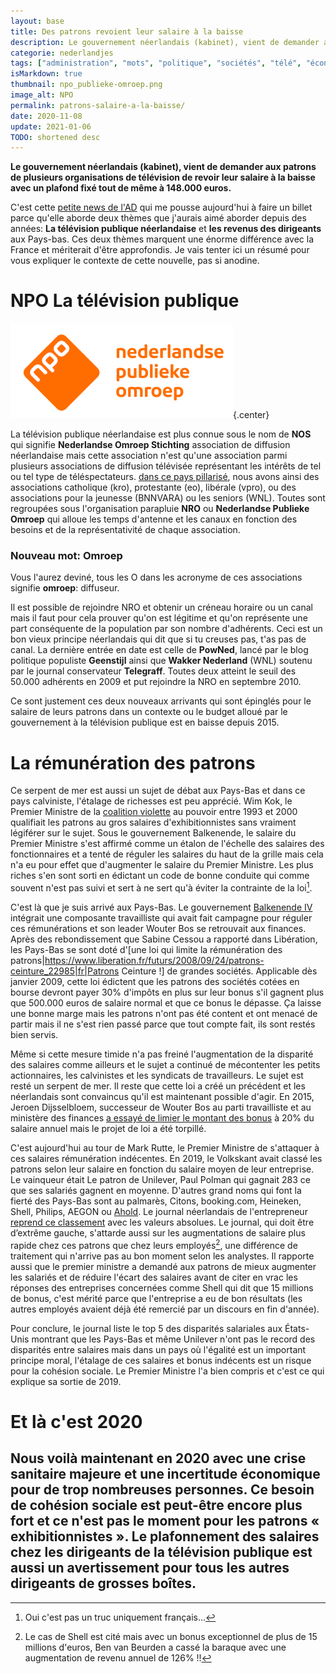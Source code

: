 ```yaml
---
layout: base
title: Des patrons revoient leur salaire à la baisse
description: Le gouvernement néerlandais (kabinet), vient de demander aux patrons de plusieurs organisations de télévision de revoir leur salaire à la baisse avec un pla
categorie: nederlandjes
tags: ["administration", "mots", "politique", "sociétés", "télé", "économie"]
isMarkdown: true
thumbnail: npo_publieke-omroep.png
image_alt: NPO 
permalink: patrons-salaire-a-la-baisse/
date: 2020-11-08
update: 2021-01-06
TODO: shortened desc
---
```


**Le gouvernement néerlandais (kabinet), vient de demander aux patrons de plusieurs organisations de télévision de revoir leur salaire à la baisse avec un plafond fixé tout de même à 148.000 euros.**

C'est cette [petite news de l'AD](https://www.ad.nl/politiek/kabinet-wnl-en-powned-bazen-moeten-salaris-inleveren~a95ee321) qui me pousse aujourd'hui à faire un billet parce qu'elle aborde deux thèmes que j'aurais aimé aborder depuis des années: **La télévision publique néerlandaise** et **les revenus des dirigeants** aux Pays-bas. Ces deux thèmes marquent une énorme différence avec la France et mériterait d'être approfondis. Je vais tenter ici un résumé pour vous expliquer le contexte de cette nouvelle, pas si anodine.

# NPO La télévision publique

![NPO ](npo_publieke-omroep.png){.center}

La télévision publique néerlandaise est plus connue sous le nom de **NOS** qui signifie **Nederlandse Omroep Stichting** association de diffusion néerlandaise mais cette association n'est qu'une association parmi plusieurs associations de diffusion télévisée représentant les intérêts de tel ou tel type de téléspectateurs. [dans ce pays pillarisé](/nouveau-mot-verzuiling), nous avons ainsi des associations catholique (kro), protestante (eo), libérale (vpro), ou des associations pour la  jeunesse (BNNVARA) ou les seniors (WNL). Toutes sont regroupées sous l'organisation parapluie **NRO** ou **Nederlandse Publieke Omroep** qui alloue les temps d'antenne et les canaux en fonction des besoins et de la représentativité de chaque association. 

### Nouveau mot: Omroep
Vous l'aurez deviné, tous les O dans les acronyme de ces associations signifie **omroep**: diffuseur. 

Il est possible de rejoindre NRO et obtenir un créneau horaire ou un canal mais il faut pour cela prouver qu'on est légitime et qu'on représente une part conséquente de la population par son nombre d'adhérents. Ceci est un bon vieux principe néerlandais qui dit que si tu creuses pas, t'as pas de canal. La dernière entrée en date est celle de **PowNed**, lancé par le blog politique populiste **Geenstijl** ainsi que **Wakker Nederland** (WNL) soutenu par le journal conservateur **Telegraff**. Toutes deux atteint le seuil des 50.000 adhérents en 2009 et put rejoindre la NRO en septembre 2010.

Ce sont justement ces deux nouveaux arrivants qui sont épinglés pour le salaire de leurs patrons dans un contexte ou le budget alloué par le gouvernement à la télévision publique est en baisse depuis 2015.

# La rémunération des patrons

Ce serpent de mer est aussi un sujet de débat aux Pays-Bas et dans ce pays calviniste, l'étalage de richesses est peu apprécié. Wim Kok, le Premier Ministre de la [coalition violette](/apres-le-orange-le-violet) au pouvoir entre 1993 et 2000 qualifiait les patrons au gros salaires d'exhibitionnistes sans vraiment légiférer sur le sujet. Sous le gouvernement Balkenende, le salaire du Premier Ministre s'est affirmé comme un étalon de l'échelle des salaires des fonctionnaires et a tenté de réguler les salaires du haut de la grille mais cela n'a eu pour effet que d'augmenter le salaire du Premier Ministre. Les plus riches s'en sont sorti en édictant un code de bonne conduite qui comme souvent n'est pas suivi et sert à ne sert qu'à éviter la contrainte de la loi[^1].

C'est là que je suis arrivé aux Pays-Bas. Le gouvernement [Balkenende IV](/nieuw-kabinet-balkenende-iv) intégrait une composante travailliste qui avait fait campagne pour réguler ces rémunérations et son leader Wouter Bos se retrouvait aux finances. Après des rebondissement que Sabine Cessou a rapporté dans Libération, les Pays-Bas se sont doté d'[une loi qui limite la rémunération des patrons|https://www.liberation.fr/futurs/2008/09/24/patrons-ceinture_22985|fr|Patrons Ceinture !] de grandes sociétés. Applicable dès janvier 2009, cette loi édictent que les patrons des sociétés cotées en bourse devront payer 30% d'impôts en plus sur leur bonus s'il gagnent plus que 500.000 euros de salaire normal et que ce bonus le dépasse. Ça laisse une bonne marge mais les patrons n'ont pas été content et ont menacé de partir mais il ne s'est rien passé parce que tout compte fait, ils sont restés bien servis.

Même si cette mesure timide n'a pas freiné l'augmentation de la disparité des salaires comme ailleurs et le sujet a continué de mécontenter les petits actionnaires, les calvinistes et les syndicats de travailleurs. Le sujet est resté un serpent de mer. Il reste que cette loi a créé un précédent et les néerlandais sont convaincus qu'il est maintenant possible d'agir. En 2015, Jeroen Dijsselbloem, successeur de Wouter Bos au parti travailliste et au ministère des finances [a essayé de limier le montant des bonus](https://www.lesechos.fr/2015/01/le-projet-de-plafonnement-neerlandais-reporte-sine-die-191489) à 20% du salaire annuel mais le projet de loi a été torpillé.

C'est aujourd'hui au tour de Mark Rutte, le Premier Ministre de s'attaquer à ces salaires rémunération indécentes. En 2019, le Volkskant avait classé les patrons selon leur salaire en fonction du salaire moyen de leur entreprise. Le vainqueur était Le patron de Unilever, Paul Polman qui gagnait 283 ce que ses salariés gagnent en moyenne. D'autres grand noms qui font la fierté des Pays-Bas sont au palmarès, Citons, booking.com, Heineken, Shell, Philips, AEGON ou [Ahold](/albert-hein-et-compagnie). Le journal néerlandais de l'entrepreneur [reprend ce classement](https://www.deondernemer.nl/personeel/salaris/topsalarissen-rij-topman-unilever-283-keer-gemiddelde-werknemer~1097665) avec les valeurs absolues. Le journal, qui doit être d’extrême gauche, s'attarde aussi sur les augmentations de salaire plus rapide chez ces patrons que chez leurs employés[^2], une différence de traitement qui n'arrive pas au bon moment selon les analystes. Il rapporte aussi que le premier ministre a demandé aux patrons de mieux augmenter les salariés et de réduire l'écart des salaires avant de citer en vrac les réponses des entreprises concernées comme Shell qui dit que 15 millions de bonus, c'est mérité parce que l'entreprise a eu de bon résultats (les autres employés avaient déjà été remercié par un discours en fin d'année). 

Pour conclure, le journal liste le top 5 des disparités salariales aux États-Unis montrant que les Pays-Bas et même Unilever n'ont pas le record des disparités entre salaires mais dans un pays où l'égalité est un important principe moral, l'étalage de ces salaires et bonus indécents est un risque pour la cohésion sociale. Le Premier Ministre l'a bien compris et c'est ce qui explique sa sortie de 2019. 

# Et là c'est 2020
Nous voilà maintenant en 2020 avec une crise sanitaire majeure et une incertitude économique pour de trop nombreuses personnes. Ce besoin de cohésion sociale est peut-être encore plus fort et ce n'est pas le moment pour les patrons « exhibitionnistes ». Le plafonnement des salaires chez les dirigeants de la télévision publique est aussi un avertissement pour tous les autres dirigeants de grosses boîtes.
---
[^1]: Oui c'est pas un truc uniquement français…
[^2]: Le cas de Shell est cité mais avec un bonus exceptionnel de plus de 15 millions d'euros, Ben van Beurden a cassé la baraque avec une augmentation de revenu annuel de 126% !!
<!-- post notes:
Pays-Bas
http://www.liberation.fr/economie/2007/04/20/les-pays-bas-deprimes-par-les-salaires-des-patrons_90888 
http://www.liberation.fr/economie/2008/03/18/le-gouvernement-neerlandais-va-limiter-les-revenus-des-patrons_67538 
http://www.liberation.fr/economie/2008/09/24/patrons-ceinture_22985 
bonus 2015 : non
http://www.lesechos.fr/journal20150106/lec2_finance_et_marches/0204054867686-le-projet-de-plafonnement-neerlandais-reporte-sine-die-1080512.php 
France: 
http://www.lefigaro.fr/societes/2010/12/14/04015-20101214ARTFIG00420-les-patrons-du-cac-40-ont-ete-payes-14-de-moins-en-2009.php 
http://www.lefigaro.fr/societes/2011/04/26/04015-20110426ARTFIG00314-hausse-de-23-des-salaires-des-patrons-du-cac-40.php % en + 24% en 2010
http://www.20minutes.fr/economie/879690-20120214-remuneration-totale-patrons-cac-40-augmente-34-2010 
http://www.lemonde.fr/economie/article/2014/05/31/cac-40-les-salaires-des-patrons-en-hausse-de-3-les-resultats-en-baisse-de-40_4429620_3234.html +3% en 2013 

débat
http://www.alternatives-economiques.fr/faut-il-limiter-le-salaire-des-patrons_fr_art_1156_59600.html
http://www.20minutes.fr/economie/943641-20120530-apres-public-faut-il-plafonner-salaires-pdg-prive
http://www.salairemaximum.net/Le-revenu-maximal-une-necessite_a262.html 
http://www.lemonde.fr/economie/article/2013/03/06/remunerations-abusives-tour-d-horizon-des-lois-europeennes_1843229_3234.html 
mars 2013
http://www.challenges.fr/economie/20130321.CHA7514/une-loi-pour-limiter-les-salaires-des-grands-patrons-avant-l-ete.html
http://www.franceinfo.fr/actu/economie/article/une-loi-pour-limiter-les-salaires-des-patrons-du-prive-238969
mai 2013 mais c'est non 
http://www.lemonde.fr/economie/article/2013/11/23/referendum-en-suisse-sur-le-salaire-des-chefs-d-entreprise_3519227_3234.html 
Suisse :
http://www.lemonde.fr/economie/article/2013/11/23/referendum-en-suisse-sur-le-salaire-des-chefs-d-entreprise_3519227_3234.html 
Belgique: 2013
http://lexpansion.lexpress.fr/entreprises/la-belgique-limite-le-salaire-des-patrons-du-public-plus-fortement-que-la-france_1450840.html 
USA : 2009
http://lexpansion.lexpress.fr/actualite-economique/faut-il-limiter-le-salaire-des-patrons_740447.html 
palmares 2019
https://www.deondernemer.nl/personeel/salaris/topsalarissen-rij-topman-unilever-283-keer-gemiddelde-werknemer~1097665 
2020: Omroep
https://www.ad.nl/politiek/kabinet-wnl-en-powned-bazen-moeten-salaris-inleveren~a95ee321/?referrer=https%3A%2F%2Fwww.google.com%2F
--->
